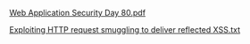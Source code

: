 [Web Application Security Day 80.pdf](https://github.com/fengsujie/Web-Application-Security-Day-80/files/10020033/Web.Application.Security.Day.80.pdf)



[Exploiting HTTP request smuggling to deliver reflected XSS.txt](https://github.com/fengsujie/Web-Application-Security-Day-80/files/10020035/Exploiting.HTTP.request.smuggling.to.deliver.reflected.XSS.txt)
